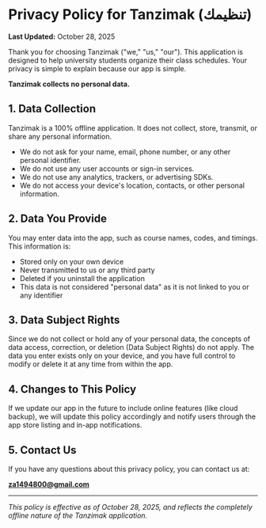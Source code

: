 # Privacy Policy for Tanzimak (تنظيمك)

**Last Updated:** October 28, 2025

Thank you for choosing Tanzimak ("we," "us," "our"). This application is designed to help university students organize their class schedules. Your privacy is simple to explain because our app is simple.

**Tanzimak collects no personal data.**

## 1. Data Collection

Tanzimak is a 100% offline application. It does not collect, store, transmit, or share any personal information.

- We do not ask for your name, email, phone number, or any other personal identifier.
- We do not use any user accounts or sign-in services.
- We do not use any analytics, trackers, or advertising SDKs.
- We do not access your device's location, contacts, or other personal information.

## 2. Data You Provide

You may enter data into the app, such as course names, codes, and timings. This information is:

- Stored only on your own device
- Never transmitted to us or any third party
- Deleted if you uninstall the application
- This data is not considered "personal data" as it is not linked to you or any identifier

## 3. Data Subject Rights

Since we do not collect or hold any of your personal data, the concepts of data access, correction, or deletion (Data Subject Rights) do not apply. The data you enter exists only on your device, and you have full control to modify or delete it at any time from within the app.

## 4. Changes to This Policy

If we update our app in the future to include online features (like cloud backup), we will update this policy accordingly and notify users through the app store listing and in-app notifications.

## 5. Contact Us

If you have any questions about this privacy policy, you can contact us at:

**za1494800@gmail.com**

---

*This policy is effective as of October 28, 2025, and reflects the completely offline nature of the Tanzimak application.*
